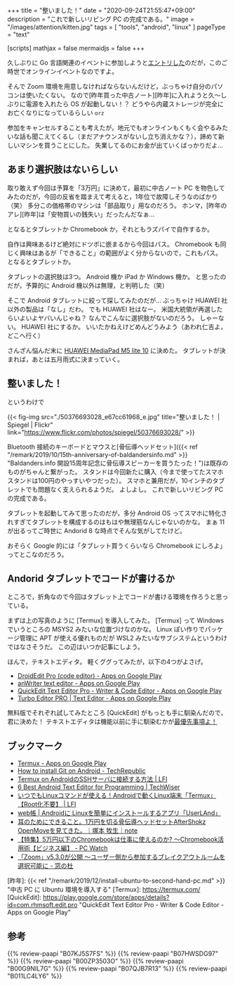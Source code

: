 +++
title = "整いました！"
date =  "2020-09-24T21:55:47+09:00"
description = "これで新しいリビング PC の完成である。"
image = "/images/attention/kitten.jpg"
tags = [ "tools", "android", "linux" ]
pageType = "text"

[scripts]
  mathjax = false
  mermaidjs = false
+++

久しぶりに Go 言語関連のイベントに参加しようと[エントリした](https://gpl-reading.connpass.com/event/188380/ "第5回『プログラミング言語Go』オンライン読書会 - connpass")のだが，このご時世でオンラインイベントなのですよ。

そんで Zoom 環境を用意しなければならないんだけど，ぶっちゃけ自分のパソコンは使いたくない。
なので[昨年買った中古ノート][昨年]に入れようと久〜しぶりに電源を入れたら OS が起動しない！？ どうやら内蔵ストレージが完全にお亡くなりになっているらしい `orz`

参加をキャンセルすることも考えたが，地元でもオンラインもくもく会やるみたいな話も聞こえてくるし（まだアナウンスがないし立ち消えかな？），諦めて新しいマシンを買うことにした。
失業してるのにお金が出ていくばっかりだよ...

## あまり選択肢はないらしい

取り敢えず今回は予算を「3万円」に決めて，最初に中古ノート PC を物色してみたのだが，今回の反省を踏まえて考えると，1年位で故障しそうなのばかり（笑） 多分この価格帯のマシンは「部品取り」用なのだろう。
ホンマ，[昨年のアレ][昨年]は「安物買いの銭失い」だったんだなぁ...

となるとタブレットか Chromebook か，それともラズパイで自作するか。

自作は興味あるけど絶対にドツボに嵌まるから今回はパス。
Chromebook も同じく興味はあるが「できること」の範囲がよく分からないので，これもパス。
となるとタブレットか。

タブレットの選択肢は3つ。
Android 機か iPad か Windows 機か。
と思ったのだが，予算的に Android 機以外は無理，と判明した（笑）

そこで Android タブレットに絞って探してみたのだが... ぶっちゃけ HUAWEI 社以外の製品は「なし」だわ。
でも HUAWEI 社はなー。
米国大統領が再選したらいよいよヤバいんじゃね？ なんでこんなに選択肢がないのだろう。
しゃーない。
HUAWEI 社にするか。
いいたかねえけどめんどうみよう（あわれ仁吉よ，どこへ行く）

さんざん悩んだ末に [HUAWEI MediaPad M5 lite 10](https://www.amazon.co.jp/dp/B07KJ5S7FS?tag=baldandersinf-22&linkCode=ogi&th=1&psc=1) に決めた。
タブレットが決まれば，あとは五月雨式に決まっていく。

## 整いました！

というわけで

{{< fig-img src="./50376693028_e67cc61968_e.jpg" title="整いました！ | Spiegel | Flickr" link="https://www.flickr.com/photos/spiegel/50376693028/" >}}

Bluetooth 接続のキーボードとマウスと[骨伝導ヘッドセット]({{< ref "/remark/2019/10/15th-anniversary-of-baldandersinfo.md" >}} "Baldanders.info 開設15周年記念に骨伝導スピーカーを買うたった！")は既存のものがちゃんと繋がった。
スタンドは今回新たに購入（今まで使ってたスマホスタンドは100円のやっすいやつだった）。
スマホと兼用だが，10インチのタブレットでも問題なく支えられるようだ。
よしよし。
これで新しいリビング PC の完成である。

タブレットを起動してみて思ったのだが，多分 Android OS ってスマホに特化されすぎてタブレットを構成するのはもはや無理筋なんじゃないのかな。
まぁ 11 が出るってご時世に Andorid 8 な時点でそんな気がしてたけど。

おそらく Google 的には「タブレット買うくらいなら Chromebook にしろよ」ってとこなのだろう。

## Andorid タブレットでコードが書けるか

ところで，折角なので今回はタブレット上でコードが書ける環境を作ろうと思っている。

まずは上の写真のように [Termux] を導入してみた。
[Termux] って Windows でいうところの MSYS2 みたいな位置づけなのかな。
Linux ぽい作りでパッケージ管理に APT が使える優れものだが WSL2 みたいなサブシステムというわけではなさそうだ。
この辺はいつか記事にしよう。

ほんで，テキストエディタ。
軽くググってみたが，以下の4つがよさげ。

- [DroidEdit Pro (code editor) - Apps on Google Play](https://play.google.com/store/apps/details?id=com.aor.droidedit.pro)
- [anWriter text editor - Apps on Google Play](https://play.google.com/store/apps/details?id=com.ansm.anwriter.pro)
- [QuickEdit Text Editor Pro - Writer & Code Editor - Apps on Google Play](https://play.google.com/store/apps/details?id=com.rhmsoft.edit.pro)
- [Turbo Editor PRO | Text Editor - Apps on Google Play](https://play.google.com/store/apps/details?id=com.maskyn.fileeditorpro)

無料版でそれぞれ試してみたところ [QuickEdit] がもっとも手に馴染んだので，君に決めた！ テキストエディタは機能以前に手に馴染むかが[最優先事項よ！](https://ameblo.jp/kikuko-inoue/entry-12212589968.html)

## ブックマーク

- [Termux - Apps on Google Play](https://play.google.com/store/apps/details?id=com.termux)
- [How to install Git on Android - TechRepublic](https://www.techrepublic.com/article/how-to-install-git-on-android/)
- [Termux on AndroidのSSHサーバに接続する方法 | LFI](https://linuxfan.info/termux-sshd)
- [6 Best Android Text Editor for Programming | TechWiser](https://techwiser.com/android-text-editor-for-programming/)
- [いつでもLinuxコマンドが使える！Androidで動くLinux端末「Termux」【Root化不要】 | LFI](https://linuxfan.info/termux)
- [web帳 | Androidに Linuxを簡単にインストールするアプリ「UserLAnd」](https://www.webcyou.com/?p=9476)
- [耳のためにできること。1万円を切る骨伝導ヘッドセットAfterShokz OpenMoveを見てきた。｜塚本 牧生｜note](https://note.com/tsukamoto/n/nacdd57144504)
- [【特集】5万円以下のChromebookは仕事に使えるのか? ～Chromebook活用術【ビジネス編】 - PC Watch](https://pc.watch.impress.co.jp/docs/topic/feature/1270376.html)
- [「Zoom」v5.3.0が公開 ～ユーザー側から参加するブレイクアウトルームを選択可能に - 窓の杜](https://forest.watch.impress.co.jp/docs/news/1278352.html)

[昨年]: {{< ref "/remark/2019/12/install-ubuntu-to-second-hand-pc.md" >}} "中古 PC に Ubuntu 環境を導入する"
[Termux]: https://termux.com/
[QuickEdit]: https://play.google.com/store/apps/details?id=com.rhmsoft.edit.pro "QuickEdit Text Editor Pro - Writer & Code Editor - Apps on Google Play"

## 参考

{{% review-paapi "B07KJ5S7FS" %}} <!-- HUAWEI MediaPad M5 lite 10 タブレット -->
{{% review-paapi "B07HWSDG97" %}} <!-- デスクトップスタンド スマホ タブレット -->
{{% review-paapi "B00ZP3503O" %}} <!-- iClever Bluetooth キーボード -->
{{% review-paapi "B00G9NIL7G" %}} <!-- エレコム マウス Bluetooth -->
{{% review-paapi "B07QJB7R13" %}} <!-- Bluetooth イヤホン 骨伝導 ヘッドホン -->
{{% review-paapi "B011LC4LY6" %}} <!-- めんどうみたョ -->


<!-- eof -->
